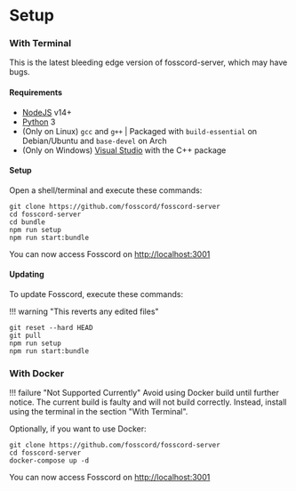 # Setup

<!-- ### [Download](https://github.com/fosscord/fosscord-server/releases)

This is the stable fosscord-server release.

Download the server release from [GitHub](https://github.com/fosscord/fosscord-server/releases) for your operating system. (Size ~80mb)

Double click the file to start the server. (The first time it takes longer as it needs to setup the server)

You can now access it on [http://localhost:3001](http://localhost:3001). -->

### With Terminal

This is the latest bleeding edge version of fosscord-server, which may have bugs.

#### Requirements

- [NodeJS](https://nodejs.org) v14+
- [Python](https://python.org) 3
- (Only on Linux) ``gcc`` and ``g++`` | Packaged with `build-essential` on Debian/Ubuntu and `base-devel` on Arch
- (Only on Windows) [Visual Studio](https://visualstudio.microsoft.com/) with the C++ package

#### Setup

Open a shell/terminal and execute these commands:

```
git clone https://github.com/fosscord/fosscord-server
cd fosscord-server
cd bundle
npm run setup
npm run start:bundle
```

You can now access Fosscord on [http://localhost:3001](http://localhost:3001)

#### Updating

To update Fosscord, execute these commands:

!!! warning "This reverts any edited files"

```
git reset --hard HEAD
git pull
npm run setup
npm run start:bundle
```

### With Docker

!!! failure "Not Supported Currently"
Avoid using Docker build until further notice. The current build is faulty and will not build correctly. Instead, install using the terminal in the section "With Terminal".

Optionally, if you want to use Docker:

```
git clone https://github.com/fosscord/fosscord-server
cd fosscord-server
docker-compose up -d
```

You can now access Fosscord on [http://localhost:3001](http://localhost:3001)